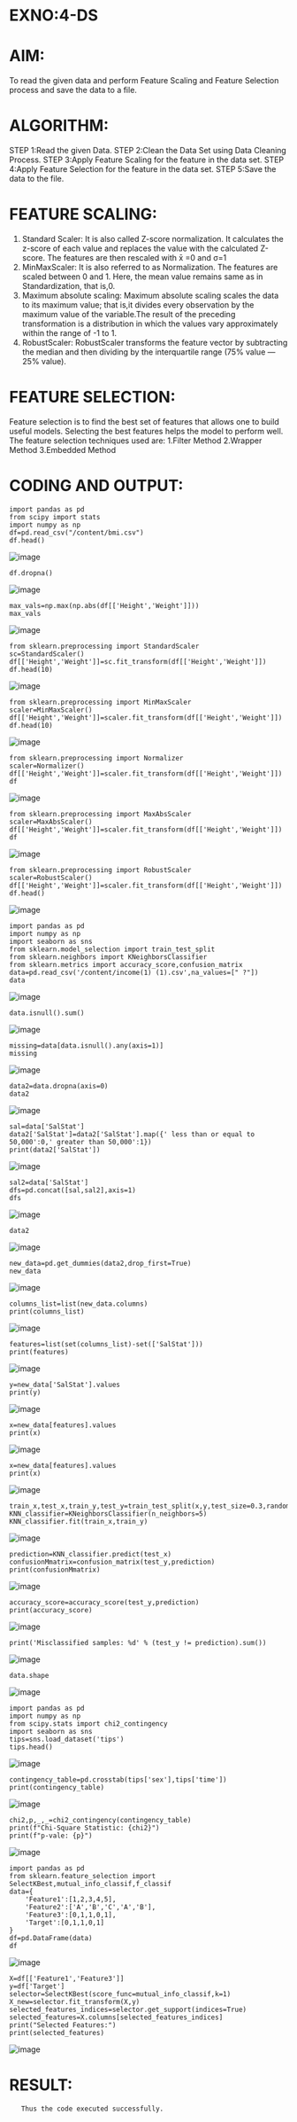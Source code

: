 # EXNO:4-DS
# AIM:
To read the given data and perform Feature Scaling and Feature Selection process and save the
data to a file.

# ALGORITHM:
STEP 1:Read the given Data.
STEP 2:Clean the Data Set using Data Cleaning Process.
STEP 3:Apply Feature Scaling for the feature in the data set.
STEP 4:Apply Feature Selection for the feature in the data set.
STEP 5:Save the data to the file.

# FEATURE SCALING:
1. Standard Scaler: It is also called Z-score normalization. It calculates the z-score of each value and replaces the value with the calculated Z-score. The features are then rescaled with x̄ =0 and σ=1
2. MinMaxScaler: It is also referred to as Normalization. The features are scaled between 0 and 1. Here, the mean value remains same as in Standardization, that is,0.
3. Maximum absolute scaling: Maximum absolute scaling scales the data to its maximum value; that is,it divides every observation by the maximum value of the variable.The result of the preceding transformation is a distribution in which the values vary approximately within the range of -1 to 1.
4. RobustScaler: RobustScaler transforms the feature vector by subtracting the median and then dividing by the interquartile range (75% value — 25% value).

# FEATURE SELECTION:
Feature selection is to find the best set of features that allows one to build useful models. Selecting the best features helps the model to perform well.
The feature selection techniques used are:
1.Filter Method
2.Wrapper Method
3.Embedded Method

# CODING AND OUTPUT:
```
import pandas as pd
from scipy import stats
import numpy as np
df=pd.read_csv("/content/bmi.csv")
df.head()
```
![image](https://github.com/user-attachments/assets/544dd6ce-5bb7-4f02-af5d-acc4a145b308)
```
df.dropna()
```
![image](https://github.com/user-attachments/assets/43e4263a-93d9-499d-ac5e-56cd4b2a9d7f)
```
max_vals=np.max(np.abs(df[['Height','Weight']]))
max_vals
```
![image](https://github.com/user-attachments/assets/c59cd352-e683-41ee-b33f-b1fb2d830b0a)
```
from sklearn.preprocessing import StandardScaler
sc=StandardScaler()
df[['Height','Weight']]=sc.fit_transform(df[['Height','Weight']])
df.head(10)
```
![image](https://github.com/user-attachments/assets/3c0f2dc7-5350-43a1-84a6-177584e9a3b2)
```
from sklearn.preprocessing import MinMaxScaler
scaler=MinMaxScaler()
df[['Height','Weight']]=scaler.fit_transform(df[['Height','Weight']])
df.head(10)
```
![image](https://github.com/user-attachments/assets/84862e72-c4f5-47a8-b778-96024d00278b)
```
from sklearn.preprocessing import Normalizer
scaler=Normalizer()
df[['Height','Weight']]=scaler.fit_transform(df[['Height','Weight']])
df
```
![image](https://github.com/user-attachments/assets/7bb1edc5-8cbe-41f4-87ae-9115972f8189)
```
from sklearn.preprocessing import MaxAbsScaler
scaler=MaxAbsScaler()
df[['Height','Weight']]=scaler.fit_transform(df[['Height','Weight']])
df
```
![image](https://github.com/user-attachments/assets/b72b66c7-7bd6-4342-a2d4-c4f0c90539b5)
```
from sklearn.preprocessing import RobustScaler
scaler=RobustScaler()
df[['Height','Weight']]=scaler.fit_transform(df[['Height','Weight']])
df.head()
```
![image](https://github.com/user-attachments/assets/9ffc4b19-bfaf-4a24-a73c-3218966eae93)
```
import pandas as pd
import numpy as np
import seaborn as sns
from sklearn.model_selection import train_test_split
from sklearn.neighbors import KNeighborsClassifier
from sklearn.metrics import accuracy_score,confusion_matrix
data=pd.read_csv('/content/income(1) (1).csv',na_values=[" ?"])
data
```
![image](https://github.com/user-attachments/assets/2d4b50a8-3bb6-4f2d-9677-45b508bec4ec)
```
data.isnull().sum()
```
![image](https://github.com/user-attachments/assets/72945a89-0cd5-4b8e-8db4-61774fa31347)
```
missing=data[data.isnull().any(axis=1)]
missing
```
![image](https://github.com/user-attachments/assets/854a52e5-2ead-4749-9323-363bd4760af9)
```
data2=data.dropna(axis=0)
data2
```
![image](https://github.com/user-attachments/assets/acb001c5-6a1d-447e-880a-a143c5427c85)
```
sal=data['SalStat']
data2['SalStat']=data2['SalStat'].map({' less than or equal to 50,000':0,' greater than 50,000':1})
print(data2['SalStat'])
```
![image](https://github.com/user-attachments/assets/d9bea70a-52e7-4e9b-b05a-0cee2d5779b2)
```
sal2=data['SalStat']
dfs=pd.concat([sal,sal2],axis=1)
dfs
```
![image](https://github.com/user-attachments/assets/0334155c-901a-44d5-bae9-4bbcb549f0b1)
```
data2
```
![image](https://github.com/user-attachments/assets/97885b39-c134-4c3b-bdaa-da1f4441f892)
```
new_data=pd.get_dummies(data2,drop_first=True)
new_data
```
![image](https://github.com/user-attachments/assets/01138704-dd86-42eb-969f-a087fd4d37d2)
```
columns_list=list(new_data.columns)
print(columns_list)
```
![image](https://github.com/user-attachments/assets/d21d5fb8-bb4f-4bd4-b5a4-0476b69d87a5)
```
features=list(set(columns_list)-set(['SalStat']))
print(features)
```
![image](https://github.com/user-attachments/assets/27f23d8b-dbde-4ec0-a293-f485c9608f04)
```
y=new_data['SalStat'].values
print(y)
```
![image](https://github.com/user-attachments/assets/2ae366d7-f6fc-42fe-8df5-8e3c070b082e)
```
x=new_data[features].values
print(x)
```
![image](https://github.com/user-attachments/assets/24545a58-2d48-4da4-86ba-2331941c4eee)
```
x=new_data[features].values
print(x)
```
![image](https://github.com/user-attachments/assets/f1deeb48-e81d-4d8e-9df2-f613e94a1e0c)
```
train_x,test_x,train_y,test_y=train_test_split(x,y,test_size=0.3,random_state=0)
KNN_classifier=KNeighborsClassifier(n_neighbors=5)
KNN_classifier.fit(train_x,train_y)
```
![image](https://github.com/user-attachments/assets/e6878688-d490-43b2-bea4-21ddd7004322)
```
prediction=KNN_classifier.predict(test_x)
confusionMmatrix=confusion_matrix(test_y,prediction)
print(confusionMmatrix)
```
![image](https://github.com/user-attachments/assets/4e68b7e4-b4d1-453b-bc62-794a9f667434)
```
accuracy_score=accuracy_score(test_y,prediction)
print(accuracy_score)
```
![image](https://github.com/user-attachments/assets/e4c537bc-a642-443a-a4aa-5a85144711b7)
```
print('Misclassified samples: %d' % (test_y != prediction).sum())
```
![image](https://github.com/user-attachments/assets/f9c870c2-feb3-42af-b6bb-5f49a446500e)
```
data.shape
```
![image](https://github.com/user-attachments/assets/330af299-783b-4eb1-80f6-cab487fcd34f)
```
import pandas as pd
import numpy as np
from scipy.stats import chi2_contingency
import seaborn as sns 
tips=sns.load_dataset('tips')
tips.head()
```
![image](https://github.com/user-attachments/assets/2c1d2cc5-59dc-4420-ba44-b8f830da94e4)
```
contingency_table=pd.crosstab(tips['sex'],tips['time'])
print(contingency_table)
```
![image](https://github.com/user-attachments/assets/1cdf5fcd-275f-4fb5-bf1c-ccb14753d929)
```
chi2,p,_,_=chi2_contingency(contingency_table)
print(f"Chi-Square Statistic: {chi2}")
print(f"p-vale: {p}")
```
![image](https://github.com/user-attachments/assets/3b3aee59-235f-4acb-8233-643cb02a46d0)
```
import pandas as pd
from sklearn.feature_selection import SelectKBest,mutual_info_classif,f_classif
data={
    'Feature1':[1,2,3,4,5],
    'Feature2':['A','B','C','A','B'],
    'Feature3':[0,1,1,0,1],
    'Target':[0,1,1,0,1]
}
df=pd.DataFrame(data)
df
```
![image](https://github.com/user-attachments/assets/46bee2ce-7ad4-41f1-a1d1-731067fdd135)
```
X=df[['Feature1','Feature3']]
y=df['Target']
selector=SelectKBest(score_func=mutual_info_classif,k=1)
X_new=selector.fit_transform(X,y)
selected_features_indices=selector.get_support(indices=True)
selected_features=X.columns[selected_features_indices]
print("Selected Features:")
print(selected_features)
```
![image](https://github.com/user-attachments/assets/397882d8-acdb-4ba6-9e04-296235deeda4)

# RESULT:
       Thus the code executed successfully.
